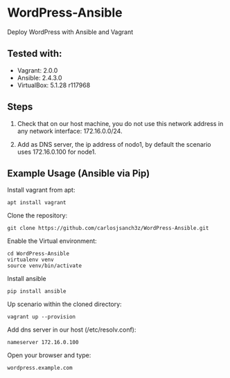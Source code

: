 # WordPress-Ansible
Deploy WordPress with Ansible and Vagrant

## Tested with:
- Vagrant: 2.0.0 
- Ansible: 2.4.3.0
- VirtualBox: 5.1.28 r117968
## Steps

1) Check that on our host machine, you do not use this network address in any network interface: 172.16.0.0/24.

2) Add as DNS server, the ip address of nodo1, by default the scenario uses 172.16.0.100 for node1.

## Example Usage (Ansible via Pip)

Install vagrant from apt:

~~~ 
apt install vagrant 
~~~

Clone the repository:

~~~ 
git clone https://github.com/carlosjsanch3z/WordPress-Ansible.git
~~~

Enable the Virtual environment:

~~~
cd WordPress-Ansible 
virtualenv venv
source venv/bin/activate
~~~

Install ansible 

~~~
pip install ansible
~~~

Up scenario within the cloned directory:

~~~
vagrant up --provision
~~~

Add dns server in our host (/etc/resolv.conf):

~~~ 
nameserver 172.16.0.100
~~~

Open your browser and type:

~~~
wordpress.example.com
~~~

